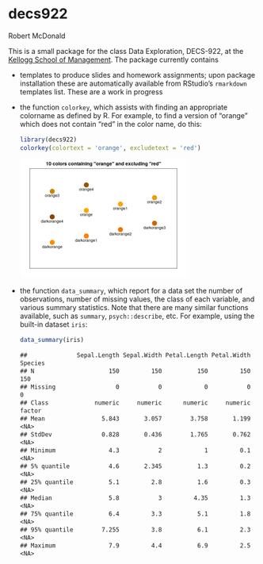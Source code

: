 decs922
================
Robert McDonald

This is a small package for the class Data Exploration, DECS-922, at the
[Kellogg School of Management](https://www.kellogg.northwestern.edu/).
The package currently contains

-   templates to produce slides and homework assignments; upon package
    installation these are automatically available from RStudio’s
    `rmarkdown` templates list. These are a work in progress

-   the function `colorkey`, which assists with finding an appropriate
    colorname as defined by R. For example, to find a version of
    “orange” which does not contain “red” in the color name, do this:

    ``` r
    library(decs922)
    colorkey(colortext = 'orange', excludetext = 'red')
    ```

    <img src="README_files/figure-gfm/unnamed-chunk-1-1.png" width="70%" />

-   the function `data_summary`, which report for a data set the number
    of observations, number of missing values, the class of each
    variable, and various summary statistics. Note that there are many
    similar functions available, such as `summary`, `psych::describe`,
    etc. For example, using the built-in dataset `iris`:

    ``` r
    data_summary(iris)
    ```

        ##              Sepal.Length Sepal.Width Petal.Length Petal.Width Species
        ## N                     150         150          150         150     150
        ## Missing                 0           0            0           0       0
        ## Class             numeric     numeric      numeric     numeric  factor
        ## Mean                5.843       3.057        3.758       1.199    <NA>
        ## StdDev              0.828       0.436        1.765       0.762    <NA>
        ## Minimum               4.3           2            1         0.1    <NA>
        ## 5% quantile           4.6       2.345          1.3         0.2    <NA>
        ## 25% quantile          5.1         2.8          1.6         0.3    <NA>
        ## Median                5.8           3         4.35         1.3    <NA>
        ## 75% quantile          6.4         3.3          5.1         1.8    <NA>
        ## 95% quantile        7.255         3.8          6.1         2.3    <NA>
        ## Maximum               7.9         4.4          6.9         2.5    <NA>
